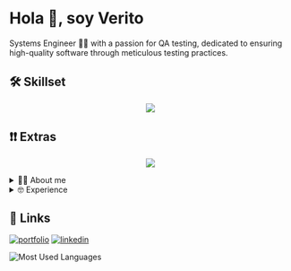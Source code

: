 # Hola 👋, soy Verito

Systems Engineer 👩‍💻 with a passion for QA testing, dedicated to ensuring high-quality software through meticulous testing practices.


## 🛠 Skillset
<p align="center">
  <a href="https://skillicons.dev">
    <img src="https://skillicons.dev/icons?i=js,mysql,html,css,postman" />
  </a>
</p>

## ❗❗ Extras

<p align="center">
  <a href="https://skillicons.dev">
    <img src="https://skillicons.dev/icons?i=vscode,github,figma" />
  </a>
</p>

<details>
  <summary> 🙋‍♀️ About me </summary>
  
  * 👩‍💻 I'm studying testing and automation.
  * 🧐  I'm still on the lookout for my dream job.
  * ⬆ If you know of a position where my profile fits perfectly, message me [Email](veronica.botero@correounivalle.edu.co)
  * In my free time, I focus on entrepreneurship—want to know what I'm working on?" [my business ✨🌺](https://www.instagram.com/p/C--ueoVOLvF/)
</details>

<details>
  <summary> 🤓 Experience </summary>
  
  * Testing and Automation | MindHub - July 2024 - Present
  * Technology Strategy and Consulting | Accenture - January 2023 - July 2023
  * Educational Support Monitor | Ases | Universidad del Valle - September 2023 - December 2023
</details>


## 🔗 Links
[![portfolio](https://img.shields.io/badge/my_portfolio-000?style=for-the-badge&logo=ko-fi&logoColor=white)](https://verobg.github.io/portafolio-veronica-Botero/)
[![linkedin](https://img.shields.io/badge/linkedin-0A66C2?style=for-the-badge&logo=linkedin&logoColor=white)](https://www.linkedin.com/in/veronica-botero-garcia/)


![Most Used Languages](https://github-readme-stats.vercel.app/api/top-langs/?username=veroBG&layout=compact&theme=dark)
